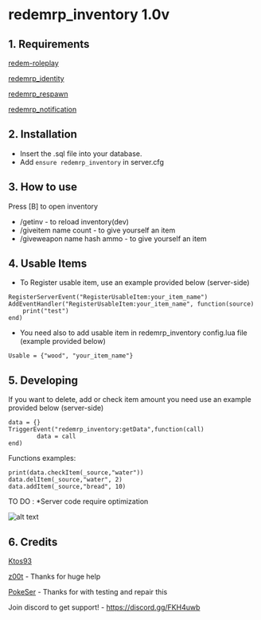 # redemrp_inventory 1.0v

## 1. Requirements

[redem-roleplay](https://github.com/RedEM-RP/redem_roleplay/)

[redemrp_identity](https://github.com/RedEM-RP/redemrp_identity/)

[redemrp_respawn](https://github.com/RedEM-RP/redemrp_respawn/)

[redemrp_notification](https://github.com/Ktos93/redemrp_notification/)

## 2. Installation
- Insert the .sql file into your database.
- Add ```ensure redemrp_inventory``` in server.cfg

## 3. How to use
Press [B] to open inventory

- /getinv - to reload inventory(dev)
- /giveitem name count - to give yourself an item
- /giveweapon name hash ammo - to give yourself an item

## 4. Usable Items
- To Register usable item, use an example provided below (server-side)
```
RegisterServerEvent("RegisterUsableItem:your_item_name")
AddEventHandler("RegisterUsableItem:your_item_name", function(source)
    print("test")
end)
```
- You need also to add usable item in redemrp_inventory config.lua file (example provided below)

```Usable = {"wood", "your_item_name"}```

## 5. Developing
If you want to delete, add or check item amount you need use an example provided below (server-side)

```
data = {}
TriggerEvent("redemrp_inventory:getData",function(call)
		data = call
end)
```
Functions examples:

```
print(data.checkItem(_source,"water"))
data.delItem(_source,"water", 2)
data.addItem(_source,"bread", 10)
```
TO DO :
*Server code require optimization

![alt text](https://i.imgur.com/PxCRpBv.png)

## 6. Credits
[Ktos93](http://github.com/Ktos93)

[z00t](https://github.com/z00t) - Thanks for huge help

[PokeSer](https://github.com/PokeSer) - Thanks for with testing and repair this

Join discord to get support! - https://discord.gg/FKH4uwb
